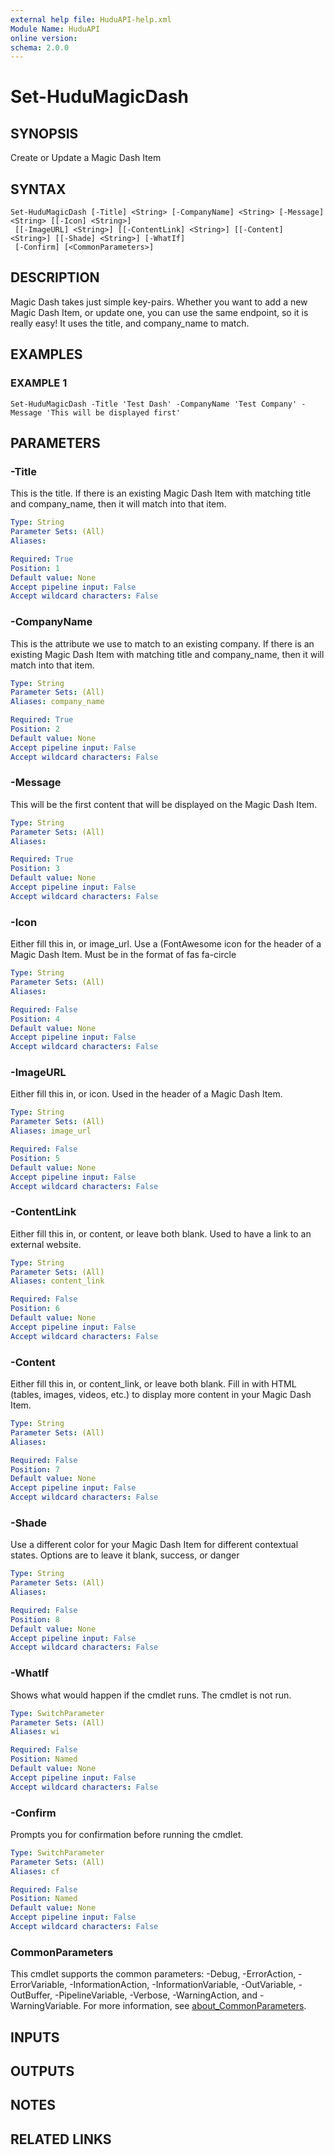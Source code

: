 ```yaml
---
external help file: HuduAPI-help.xml
Module Name: HuduAPI
online version:
schema: 2.0.0
---
```


# Set-HuduMagicDash

## SYNOPSIS
Create or Update a Magic Dash Item

## SYNTAX

```
Set-HuduMagicDash [-Title] <String> [-CompanyName] <String> [-Message] <String> [[-Icon] <String>]
 [[-ImageURL] <String>] [[-ContentLink] <String>] [[-Content] <String>] [[-Shade] <String>] [-WhatIf]
 [-Confirm] [<CommonParameters>]
```

## DESCRIPTION
Magic Dash takes just simple key-pairs.
Whether you want to add a new Magic Dash Item, or update one, you can use the same endpoint, so it is really easy!
It uses the title, and company_name to match.

## EXAMPLES

### EXAMPLE 1
```
Set-HuduMagicDash -Title 'Test Dash' -CompanyName 'Test Company' -Message 'This will be displayed first'
```

## PARAMETERS

### -Title
This is the title.
If there is an existing Magic Dash Item with matching title and company_name, then it will match into that item.

```yaml
Type: String
Parameter Sets: (All)
Aliases:

Required: True
Position: 1
Default value: None
Accept pipeline input: False
Accept wildcard characters: False
```

### -CompanyName
This is the attribute we use to match to an existing company.
If there is an existing Magic Dash Item with matching title and company_name, then it will match into that item.

```yaml
Type: String
Parameter Sets: (All)
Aliases: company_name

Required: True
Position: 2
Default value: None
Accept pipeline input: False
Accept wildcard characters: False
```

### -Message
This will be the first content that will be displayed on the Magic Dash Item.

```yaml
Type: String
Parameter Sets: (All)
Aliases:

Required: True
Position: 3
Default value: None
Accept pipeline input: False
Accept wildcard characters: False
```

### -Icon
Either fill this in, or image_url.
Use a (FontAwesome icon for the header of a Magic Dash Item.
Must be in the format of fas fa-circle

```yaml
Type: String
Parameter Sets: (All)
Aliases:

Required: False
Position: 4
Default value: None
Accept pipeline input: False
Accept wildcard characters: False
```

### -ImageURL
Either fill this in, or icon.
Used in the header of a Magic Dash Item.

```yaml
Type: String
Parameter Sets: (All)
Aliases: image_url

Required: False
Position: 5
Default value: None
Accept pipeline input: False
Accept wildcard characters: False
```

### -ContentLink
Either fill this in, or content, or leave both blank.
Used to have a link to an external website.

```yaml
Type: String
Parameter Sets: (All)
Aliases: content_link

Required: False
Position: 6
Default value: None
Accept pipeline input: False
Accept wildcard characters: False
```

### -Content
Either fill this in, or content_link, or leave both blank.
Fill in with HTML (tables, images, videos, etc.) to display more content in your Magic Dash Item.

```yaml
Type: String
Parameter Sets: (All)
Aliases:

Required: False
Position: 7
Default value: None
Accept pipeline input: False
Accept wildcard characters: False
```

### -Shade
Use a different color for your Magic Dash Item for different contextual states.
Options are to leave it blank, success, or danger

```yaml
Type: String
Parameter Sets: (All)
Aliases:

Required: False
Position: 8
Default value: None
Accept pipeline input: False
Accept wildcard characters: False
```

### -WhatIf
Shows what would happen if the cmdlet runs.
The cmdlet is not run.

```yaml
Type: SwitchParameter
Parameter Sets: (All)
Aliases: wi

Required: False
Position: Named
Default value: None
Accept pipeline input: False
Accept wildcard characters: False
```

### -Confirm
Prompts you for confirmation before running the cmdlet.

```yaml
Type: SwitchParameter
Parameter Sets: (All)
Aliases: cf

Required: False
Position: Named
Default value: None
Accept pipeline input: False
Accept wildcard characters: False
```

### CommonParameters
This cmdlet supports the common parameters: -Debug, -ErrorAction, -ErrorVariable, -InformationAction, -InformationVariable, -OutVariable, -OutBuffer, -PipelineVariable, -Verbose, -WarningAction, and -WarningVariable. For more information, see [about_CommonParameters](http://go.microsoft.com/fwlink/?LinkID=113216).

## INPUTS

## OUTPUTS

## NOTES

## RELATED LINKS
